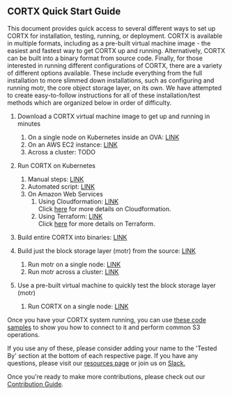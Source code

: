  ## CORTX Quick Start Guide
 
This document provides quick access to several different ways to set up CORTX for installation, testing, running, or deployment. CORTX is available in multiple formats, including as a pre-built virtual machine image - the easiest and fastest way to get CORTX up and running. Alternatively, CORTX can be built into a binary format from source code.  Finally, for those interested in running different configurations of CORTX, there are a variety of different options available. These include everything from the full installation to more slimmed down installations, such as configuring and running motr, the core object storage layer, on its own.  We have attempted to create easy-to-follow instructions for all of these installation/test methods which are organized below in order of difficulty.
 
1. Download a CORTX virtual machine image to get up and running in minutes

    1. On a single node on Kubernetes inside an OVA: [LINK](doc/ova/2.0.0/PI-7/CORTX_on_Open_Virtual_Appliance_PI-8.rst) 
    1. On an AWS EC2 instance: [LINK](doc/integrations/AWS_EC2/README.md)
    1. Across a cluster: TODO 
1. Run CORTX on Kubernetes
    1. Manual steps: [LINK](https://github.com/Seagate/cortx-k8s/blob/integration/README.md)
    2. Automated script: [LINK](https://github.com/Seagate/cortx-re/blob/main/solutions/community-deploy/CORTX-Deployment.md)
    3. On Amazon Web Services 
        1. Using Cloudformation: [LINK](https://github.com/Seagate/cortx-k8s/blob/main/doc/cortx-aws-k8s-installation.md)  
           Click [here](https://aws.amazon.com/cloudformation/) for more details on Cloudformation.
        3. Using Terraform: [LINK](https://github.com/Seagate/cortx-re/blob/main/solutions/community-deploy/cloud/AWS/README.md)  
           Click [here](https://www.terraform.io/) for more details on Terraform.
1. Build entire CORTX into binaries: [LINK](./doc/community-build/docker/cortx-all/README.md)
1. Build just the block storage layer (motr) from the source: [LINK](https://github.com/Seagate/cortx-motr/blob/main/doc/Quick-Start-Guide.rst)
    1. Run motr on a single node: [LINK](https://github.com/Seagate/cortx-motr/blob/main/doc/Quick-Start-Guide.rst)
    1. Run motr across a cluster: [LINK](https://github.com/Seagate/cortx-motr/blob/main/doc/Running_Motr_Across_a_Cluster.md)
1. Use a pre-built virtual machine to quickly test the block storage layer (motr)
    1. Run CORTX on a single node: [LINK](https://github.com/Seagate/cortx-motr/releases/tag/ova-centos79)

Once you have your CORTX system running, you can use [these code samples](cortx-s3samplecode) to show you how to connect to it and perform common S3 operations.

If you use any of these, please consider adding your name to the 'Tested By' section at the bottom of each respective page. If you have any questions, please visit our [resources page](https://github.com/Seagate/cortx/blob/main/SUPPORT.md) or join us on [Slack.](https://cortx.link/slack_invite)
    
Once you're ready to make more contributions, please check out our [Contribution Guide](CONTRIBUTING.md). 



